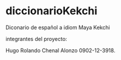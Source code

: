 # diccionarioKekchi
Diconario  de español a idiom Maya Kekchi

integrantes del proyecto:

Hugo Rolando Chenal Alonzo 0902-12-3918.

